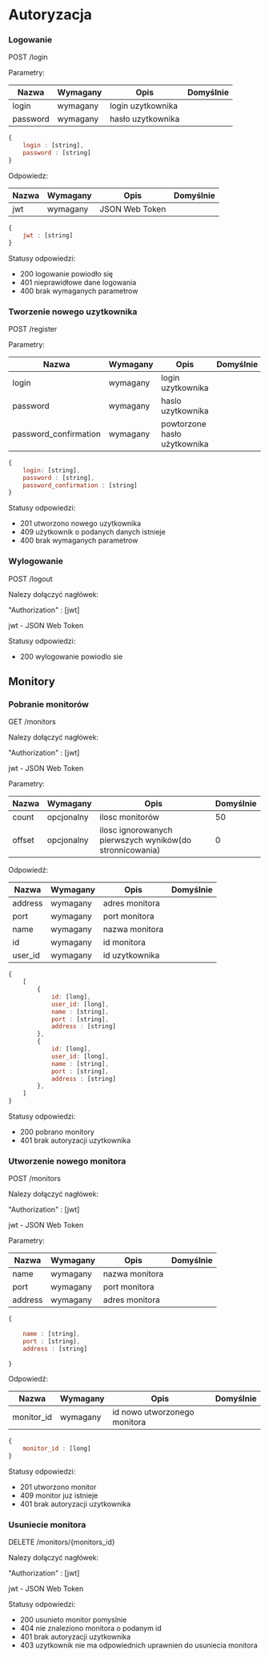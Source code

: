 # Autoryzacja

### Logowanie
POST /login

Parametry:

| Nazwa | Wymagany | Opis | Domyślnie |
|-------|----------|------|-----------|
| login | wymagany | login uzytkownika | |
| password | wymagany | hasło uzytkownika | |

```javascript
{
    login : [string],
    password : [string]
}
```
Odpowiedz:

| Nazwa | Wymagany | Opis | Domyślnie |
|-------|----------|------|-----------|
| jwt | wymagany | JSON Web Token | |
```javascript
{
    jwt : [string]
}
```

Statusy odpowiedzi:
* 200 logowanie powiodło się
* 401 nieprawidłowe dane logowania
* 400 brak wymaganych parametrow

### Tworzenie nowego uzytkownika
POST /register

Parametry:

| Nazwa | Wymagany | Opis | Domyślnie |
|-------|----------|------|-----------|
| login | wymagany | login uzytkownika | |
| password | wymagany | haslo uzytkownika| |
| password_confirmation | wymagany | powtorzone hasło użytkownika | |

```javascript
{
    login: [string],
    password : [string], 
    password_confirmation : [string]
}
```

Statusy odpowiedzi:
* 201 utworzono nowego uzytkownika
* 409 użytkownik o podanych danych istnieje
* 400 brak wymaganych parametrow

### Wylogowanie
POST /logout

Nalezy dołączyć nagłówek:

"Authorization" : [jwt]

jwt - JSON Web Token

Statusy odpowiedzi:
* 200 wylogowanie powiodlo sie

## Monitory
### Pobranie monitorów 
GET /monitors

Nalezy dołączyć nagłówek:

"Authorization" : [jwt]

jwt - JSON Web Token

Parametry:

| Nazwa | Wymagany | Opis | Domyślnie |
|-------|----------|------|-----------|
| count | opcjonalny | ilosc monitorów | 50 |
| offset | opcjonalny | ilosc ignorowanych pierwszych wyników(do stronnicowania) | 0 |

Odpowiedź:

| Nazwa | Wymagany | Opis | Domyślnie |
|-------|----------|------|-----------|
| address | wymagany | adres monitora | |
| port | wymagany | port monitora |  |
| name | wymagany | nazwa monitora |  |
| id | wymagany | id monitora |  |
| user_id | wymagany | id uzytkownika |  |


```javascript
{
    [
        {
            id: [long],
            user_id: [long],
            name : [string],
            port : [string],
            address : [string]
        },
        {
            id: [long],
            user_id: [long],
            name : [string],
            port : [string],
            address : [string]
        },
    ]
}
```

Statusy odpowiedzi:
* 200 pobrano monitory
* 401 brak autoryzacji uzytkownika

### Utworzenie nowego monitora
POST /monitors

Nalezy dołączyć nagłówek:

"Authorization" : [jwt]

jwt - JSON Web Token

Parametry:

| Nazwa | Wymagany | Opis | Domyślnie |
|-------|----------|------|-----------|
| name | wymagany | nazwa monitora | |
| port | wymagany | port monitora | |
| address | wymagany | adres monitora | |


```javascript
{
    
	name : [string],
	port : [string],
	address : [string]
	
}
```

Odpowiedź:

| Nazwa | Wymagany | Opis | Domyślnie |
|-------|----------|------|-----------|
| monitor_id | wymagany | id nowo utworzonego monitora | |


```javascript
{
    monitor_id : [long]
}    
``` 

Statusy odpowiedzi:
* 201 utworzono monitor
* 409 monitor juz istnieje
* 401 brak autoryzacji uzytkownika

### Usuniecie monitora
DELETE /monitors/{monitors_id}

Nalezy dołączyć nagłówek:

"Authorization" : [jwt]

jwt - JSON Web Token

Statusy odpowiedzi:
* 200 usunieto monitor pomyslnie
* 404 nie znaleziono monitora o podanym id
* 401 brak autoryzacji uzytkownika
* 403 uzytkownik nie ma odpowiednich uprawnien do usuniecia monitora

